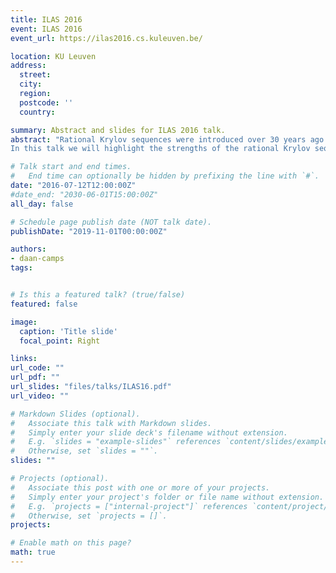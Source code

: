 ```yaml
---
title: ILAS 2016
event: ILAS 2016
event_url: https://ilas2016.cs.kuleuven.be/

location: KU Leuven
address:
  street: 
  city: 
  region: 
  postcode: ''
  country:

summary: Abstract and slides for ILAS 2016 talk.
abstract: "Rational Krylov sequences were introduced over 30 years ago by Ruhe (1984) and have been an active subject of research ever since. As a result, many advances have been made in different areas such as the introduction of extended Krylov sequences by Druskin et al. (1998), the development of a technique for implicitly restarting the rational Krylov sequence by De Samblanx et al. (1997) and, more recently, the computation of rational Krylov subspaces without explicit system solves by Mach et al. (2014). On the theoretical side, Güttel (2013) demonstrated how to optimally select the poles of the rational Krylov sequence and Beckermann et al. (2010) provided a convergence analysis based on methods from potential theory. That rational Krylov sequences have matured, is best indicated by the variety of numerical linear algebra problems they have been used for. This entails the solution of the linear eigenvalue problem, of nonlinear eigenvalue problems by Van Beeumen et al. (2015), of matrix functions by Güttel (2013), of matrix equations by Druskin et al. (2011) and model order reduction by Gugercin et al. (2008).
In this talk we will highlight the strengths of the rational Krylov sequence, present the standard Arnoldi, shift-and-invert Arnoldi and extended Krylov sequences as special cases of a general rational Krylov representation and give our current findings on how all factorizations are connected. Moreover we present a compact factorization scheme of the associated recurrence matrices which could be used for efficiently running implicit restarts."

# Talk start and end times.
#   End time can optionally be hidden by prefixing the line with `#`.
date: "2016-07-12T12:00:00Z"
#date_end: "2030-06-01T15:00:00Z"
all_day: false

# Schedule page publish date (NOT talk date).
publishDate: "2019-11-01T00:00:00Z"

authors:
- daan-camps
tags:


# Is this a featured talk? (true/false)
featured: false

image:
  caption: 'Title slide'
  focal_point: Right

links:
url_code: ""
url_pdf: ""
url_slides: "files/talks/ILAS16.pdf"
url_video: ""

# Markdown Slides (optional).
#   Associate this talk with Markdown slides.
#   Simply enter your slide deck's filename without extension.
#   E.g. `slides = "example-slides"` references `content/slides/example-slides.md`.
#   Otherwise, set `slides = ""`.
slides: ""

# Projects (optional).
#   Associate this post with one or more of your projects.
#   Simply enter your project's folder or file name without extension.
#   E.g. `projects = ["internal-project"]` references `content/project/deep-learning/index.md`.
#   Otherwise, set `projects = []`.
projects:

# Enable math on this page?
math: true
---
```

